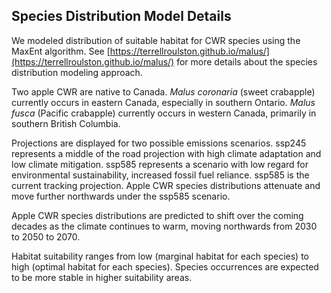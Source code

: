 ## Species Distribution Model Details

We modeled distribution of suitable habitat for CWR species using the MaxEnt algorithm. See [https://terrellroulston.github.io/malus/](https://terrellroulston.github.io/malus/) for more details about the species distribution modeling approach.

Two apple CWR are native to Canada. *Malus coronaria* (sweet crabapple) currently occurs in eastern Canada, especially in southern Ontario. *Malus fusca* (Pacific crabapple) currently occurs in western Canada, primarily in southern British Columbia. 

Projections are displayed for two possible emissions scenarios. ssp245 represents a middle of the road projection with high climate adaptation and low climate mitigation. ssp585 represents a scenario with low regard for environmental sustainability, increased fossil fuel reliance. ssp585 is the current tracking projection. Apple CWR species distributions attenuate and move further northwards under the ssp585 scenario.

Apple CWR species distributions are predicted to shift over the coming decades as the climate continues to warm, moving northwards from 2030 to 2050 to 2070.

Habitat suitability ranges from low (marginal habitat for each species) to high (optimal habitat for each species). Species occurrences are expected to be more stable in higher suitability areas.